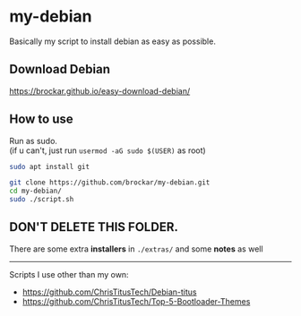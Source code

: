# my-debian

Basically my script to install debian as easy as possible.

## Download Debian

https://brockar.github.io/easy-download-debian/

## How to use

Run as sudo.  
(if u can't, just run `usermod -aG sudo $(USER)` as root)

```bash
sudo apt install git
```

```bash
git clone https://github.com/brockar/my-debian.git
cd my-debian/
sudo ./script.sh
```

## DON'T DELETE THIS FOLDER.

There are some extra **installers** in `./extras/` and some **notes** as well

---

Scripts I use other than my own:

- https://github.com/ChrisTitusTech/Debian-titus
- https://github.com/ChrisTitusTech/Top-5-Bootloader-Themes

